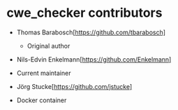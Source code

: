 # cwe_checker contributors

-  Thomas Barabosch[https://github.com/tbarabosch]
   -  Original author

-  Nils-Edvin Enkelmann[https://github.com/Enkelmann]
  -  Current maintainer

-  Jörg Stucke[https://github.com/jstucke]
  -  Docker container 
